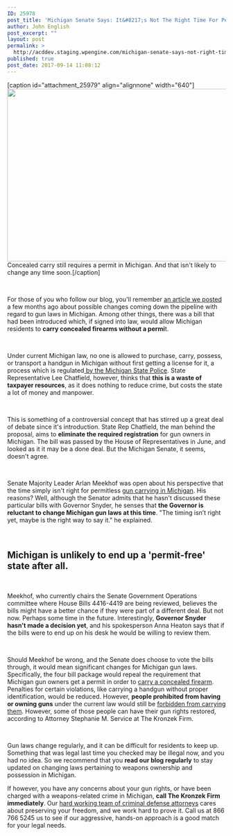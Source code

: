 ```yaml
---
ID: 25978
post_title: 'Michigan Senate Says: It&#8217;s Not The Right Time For Permitless Carry'
author: John English
post_excerpt: ""
layout: post
permalink: >
  http://acddev.staging.wpengine.com/michigan-senate-says-not-right-time-permitless-carry.html
published: true
post_date: 2017-09-14 11:08:12
---
```

[caption id="attachment_25979" align="alignnone" width="640"]<img class="size-full wp-image-25979" src="http://acddev.staging.wpengine.com/wp-content/uploads/2017/09/gun-1218708_640.jpg" alt="" width="640" height="398" /> Concealed carry still requires a permit in Michigan. And that isn't likely to change any time soon.[/caption]

&nbsp;

<span style="font-weight: 400;">For those of you who follow our blog, you'll remember </span><a href="https://acddev.staging.wpengine.com/gun-laws-michigan-new-possible-changes-know-1.html"><span style="font-weight: 400;">an article we posted</span></a><span style="font-weight: 400;"> a few months ago about possible changes coming down the pipeline with regard to gun laws in Michigan. Among other things, there was a bill that had been introduced which, if signed into law, would allow Michigan residents to </span><b>carry concealed firearms without a permi</b><span style="font-weight: 400;">t.</span>

&nbsp;

<span style="font-weight: 400;">Under current Michigan law, no one is allowed to purchase, carry, possess, or transport a handgun in Michigan without first getting a license for it, a process which is regulated</span><a href="http://www.michigan.gov/msp/0,4643,7-123-1878_1591_3503_4654-10929--,00.html"><span style="font-weight: 400;"> by the Michigan State Police</span></a><span style="font-weight: 400;">. State Representative Lee Chatfield, however, thinks that </span><b>this is a waste of taxpayer resources</b><span style="font-weight: 400;">, as it does nothing to reduce crime, but costs the state a lot of money and manpower.</span>

&nbsp;

<span style="font-weight: 400;">This is something of a controversial concept that has stirred up a great deal of debate since it's introduction. State Rep Chatfield, the man behind the proposal, aims to </span><b>eliminate the required registration</b><span style="font-weight: 400;"> for gun owners in Michigan. The bill was passed by the House of Representatives in June, and looked as it it may be a done deal. But the Michigan Senate, it seems, doesn't agree.</span>

&nbsp;

<span style="font-weight: 400;">Senate Majority Leader Arlan Meekhof was open about his perspective that the time simply isn't right for permitless </span><a href="https://acddev.staging.wpengine.com/firearm-charges.html"><span style="font-weight: 400;">gun carrying in Michigan</span></a><span style="font-weight: 400;">. His reasons? Well, although the Senator admits that he hasn't discussed these particular bills with Governor Snyder, he senses that </span><b>the Governor is reluctant to change Michigan gun laws at this time</b><span style="font-weight: 400;">. "The timing isn’t right yet, maybe is the right way to say it." he explained.</span>

&nbsp;
<h2>Michigan is unlikely to end up a 'permit-free' state after all.</h2>
&nbsp;

<span style="font-weight: 400;">Meekhof, who currently chairs the Senate Government Operations committee where House Bills 4416-4419 are being reviewed, believes the bills might have a better chance if they were part of a different deal. But not now. Perhaps some time in the future. Interestingly, </span><b>Governor Snyder hasn't made a decision yet</b><span style="font-weight: 400;">, and his spokesperson Anna Heaton says that if the bills were to end up on his desk he would be willing to review them.</span>

&nbsp;

<span style="font-weight: 400;">Should Meekhof be wrong, and the Senate does choose to vote the bills through, it would mean significant changes for Michigan gun laws. Specifically, the four bill package would repeal the requirement that Michigan gun owners get a permit in order to </span><a href="https://acddev.staging.wpengine.com/carrying-concealed-weapon-michigan-firearm-attorneys.html"><span style="font-weight: 400;">carry a concealed firearm</span></a><span style="font-weight: 400;">. Penalties for certain violations, like carrying a handgun without proper identification, would be reduced. However, </span><b>people prohibited from having or owning guns</b><span style="font-weight: 400;"> under the current law would still be </span><a href="https://acddev.staging.wpengine.com/felon-possession-firearm-michigan-criminal-defense-attorneys.html"><span style="font-weight: 400;">forbidden from carrying them</span></a><span style="font-weight: 400;">. However, some of those people can have their gun rights restored, according to Attorney Stephanie M. Service at The Kronzek Firm.</span>

&nbsp;

<span style="font-weight: 400;">Gun laws change regularly, and it can be difficult for residents to keep up. Something that was legal last time you checked may be illegal now, and you had no idea. So we recommend that you </span><b>read our blog regularly</b><span style="font-weight: 400;"> to stay updated on changing laws pertaining to weapons ownership and possession in Michigan.</span>

<span style="font-weight: 400;">If however, you have any concerns about your gun rights, or have been charged with a weapons-related crime in Michigan, </span><b>call The Kronzek Firm immediately</b><span style="font-weight: 400;">. Our </span><a href="https://acddev.staging.wpengine.com/trial-attorneys.html"><span style="font-weight: 400;">hard working team of criminal defense attorneys</span></a><span style="font-weight: 400;"> cares about preserving your freedom, and we work hard to prove it. Call us at 866 766 5245 us to see if our aggressive, hands-on approach is a good match for your legal needs.</span>